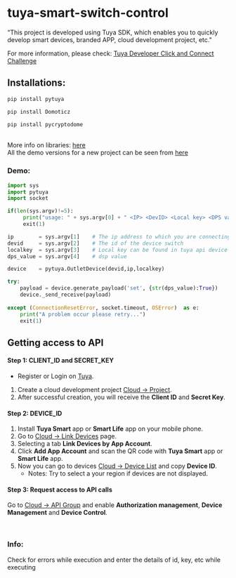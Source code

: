 # tuya-smart-switch-control

 “This project is developed using Tuya SDK, which enables you to quickly    develop smart devices, branded APP, cloud development project, etc."
 
 For more information, please check: <a href="https://pages.tuya.com/develop/ClickAndConnect_TuyaDeveloper">Tuya Developer Click and Connect Challenge</a> 
 
 <h2>Installations:</h2>
 
 
```python
pip install pytuya  
```

```python
pip install Domoticz 
```

```python
pip install pycryptodome 
```
<br>
More info on libraries: <a href="https://github.com/clach04/python-tuya">here</a><br>
All the demo versions for a new project can be seen from <a href="https://developer.tuya.com/en/demo/tutorials">here</a><br>

<h3>Demo:</h3>

```python
import sys
import pytuya
import socket

if(len(sys.argv)!=5):
 	 print("usage: " + sys.argv[0] + " <IP> <DevID> <Local key> <DPS value>")
	 exit(1)

ip        = sys.argv[1]    # The ip address to which you are connecting the bulb with
devid     = sys.argv[2]	   # The id of the device switch
localkey  = sys.argv[3]    # Local key can be found in tuya api device info
dps_value = sys.argv[4]    # dsp value

device    = pytuya.OutletDevice(devid,ip,localkey)

try:
	payload = device.generate_payload('set', {str(dps_value):True})
	device._send_receive(payload)
	
except (ConnectionResetError, socket.timeout, OSError)  as e:
	print("A problem occur please retry...")
	exit(1)
```

## Getting access to API
#### Step 1: CLIENT_ID and SECRET_KEY
- Register or Login on <a href="https://auth.tuya.com" target="_blanck">Tuya</a>.
1. Create a cloud development project <a href="https://iot.tuya.com/cloud" target="_blanck">Cloud -> Project</a>.
2. After successful creation, you will receive the **Client ID** and **Secret Key**.



#### Step 2: DEVICE_ID
1. Install **Tuya Smart** app or **Smart Life** app on your mobile phone.
2. Go to <a href="https://iot.tuya.com/cloud/appinfo/cappId/device" target="_blanck">Cloud -> Link Devices</a> page.
3. Selecting a tab **Link Devices by App Account**.
4. Click **Add App Account** and scan the QR code with **Tuya Smart** app or **Smart Life** app.
5. Now you can go to devices <a href="https://iot.tuya.com/cloud/appinfo/cappId/deviceList" target="_blanck">Cloud -> Device List</a> and copy **Device ID**.
    * Notes: Try to select a your region if devices are not displayed.


#### Step 3: Request access to API calls
Go to <a href="https://iot.tuya.com/cloud/appinfo/cappId/setting" target="_blanck">Cloud -> API Group</a> and enable **Authorization management**, **Device Management** and **Device Control**.

<br>
<h3>Info:</h3>
Check for errors while execution and enter the details of id, key, etc while executing


